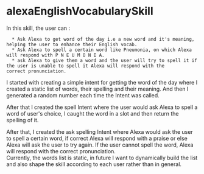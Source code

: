 # alexaEnglishVocabularySkill
 In this skill, the user can : 
 
      * Ask Alexa to get word of the day i.e a new word and it's meaning, helping the user to enhance their English vocab. 
      * Ask Alexa to spell a certain word like Pneumonia, on which Alexa will respond with P N E U M O N I A. 
      * ask Alexa to give them a word and the user will try to spell it if the user is unable to spell it Alexa will respond with the             correct pronunciation. 

I started with creating a simple intent for getting the word of the day where I created a static list of words, their spelling and their meaning. And then I generated a random number each time the Intent was called.

After that I created the spell Intent where the user would ask Alexa to spell a word of user's choice, I caught the word in a slot and then return the spelling of it.

After that, I created the ask spelling Intent where Alexa would ask the user to spell a certain word, if correct Alexa will respond with a praise or else Alexa will ask the user to try again. If the user cannot spell the word, Alexa will respond with the correct pronunciation.   
Currently, the words list is static, in future I want to dynamically build the list and also shape the skill according to each user rather than in general.
